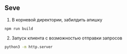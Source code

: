 ## Seve

1. В корневой директории, забилдить апишку

```sh
npm run build
```

2. Запуск клиента с возможностью отправки запросов

```sh
python3 -m http.server
```

